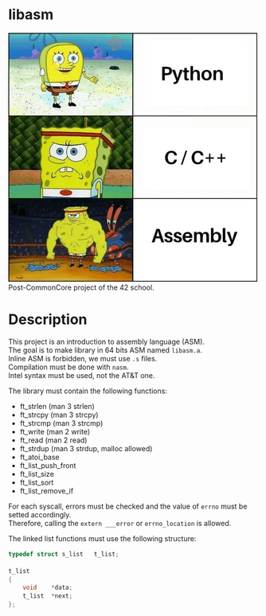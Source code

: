 # libasm
![Project illustration](illustration.jpg)  
Post-CommonCore project of the 42 school.

# Description
This project is an introduction to assembly language (ASM).  
The goal is to make library in 64 bits ASM named `libasm.a`.  
Inline ASM is forbidden, we must use `.s` files.  
Compilation must be done with `nasm`.  
Intel syntax must be used, not the AT&T one.

The library must contain the following functions:
- ft_strlen (man 3 strlen)
- ft_strcpy (man 3 strcpy)
- ft_strcmp (man 3 strcmp)
- ft_write (man 2 write)
- ft_read (man 2 read)
- ft_strdup (man 3 strdup, malloc allowed)
- ft_atoi_base
- ft_list_push_front
- ft_list_size
- ft_list_sort
- ft_list_remove_if

For each syscall, errors must be checked and the value of `errno` must be setted accordingly.  
Therefore, calling the `extern ___error` or `errno_location` is allowed.

The linked list functions must use the following structure:
```c
typedef struct s_list	t_list;

t_list
{
	void	*data;
	t_list	*next;
};
```